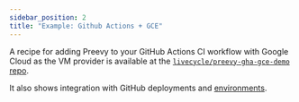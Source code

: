 ```yaml
---
sidebar_position: 2
title: "Example: Github Actions + GCE"
---
```


A recipe for adding Preevy to your GitHub Actions CI workflow with Google Cloud as the VM provider is available at the [`livecycle/preevy-gha-gce-demo` repo](https://github.com/livecycle/preevy-gha-gce-demo).

It also shows integration with GitHub deployments and [environments](https://docs.github.com/en/actions/deployment/targeting-different-environments/using-environments-for-deployment).
